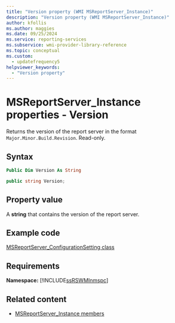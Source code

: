 ```yaml
---
title: "Version property (WMI MSReportServer_Instance)"
description: "Version property (WMI MSReportServer_Instance)"
author: kfollis
ms.author: maggies
ms.date: 09/25/2024
ms.service: reporting-services
ms.subservice: wmi-provider-library-reference
ms.topic: conceptual
ms.custom:
  - updatefrequency5
helpviewer_keywords:
  - "Version property"
---
```

# MSReportServer_Instance properties - Version
  Returns the version of the report server in the format `Major.Minor.Build.Revision`. Read-only.  
  
## Syntax  
  
```vb  
Public Dim Version As String  
```  
  
```csharp  
public string Version;  
```  
  
## Property value  
 A **string** that contains the version of the report server.  
  
## Example code  
 [MSReportServer_ConfigurationSetting class](../../reporting-services/wmi-provider-library-reference/msreportserver-configurationsetting-class.md)  
  
## Requirements  
 **Namespace:** [!INCLUDE[ssRSWMInmspc](../../includes/ssrswminmspc-md.md)]  
  
## Related content

- [MSReportServer_Instance members](../../reporting-services/wmi-provider-library-reference/msreportserver-instance-members.md)
